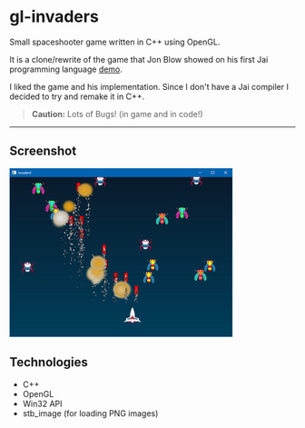 # gl-invaders

Small spaceshooter game written in C++ using OpenGL.

It is a clone/rewrite of the game that Jon Blow showed on his first Jai programming language [demo](https://www.youtube.com/watch?v=UTqZNujQOlA&t=5504s).

I liked the game and his implementation. Since I don't have a Jai compiler I decided to try and remake it in C++.

> **Caution:** Lots of Bugs! (in game and in code!)

---

## Screenshot

![gl-invaders](gl-invaders.png "Screenshot")

## Technologies

- C++
- OpenGL
- Win32 API
- stb_image (for loading PNG images)
